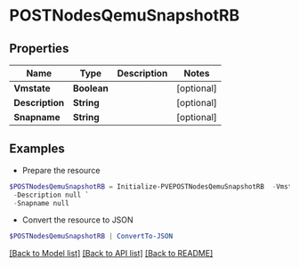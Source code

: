 # POSTNodesQemuSnapshotRB
## Properties

Name | Type | Description | Notes
------------ | ------------- | ------------- | -------------
**Vmstate** | **Boolean** |  | [optional] 
**Description** | **String** |  | [optional] 
**Snapname** | **String** |  | [optional] 

## Examples

- Prepare the resource
```powershell
$POSTNodesQemuSnapshotRB = Initialize-PVEPOSTNodesQemuSnapshotRB  -Vmstate null `
 -Description null `
 -Snapname null
```

- Convert the resource to JSON
```powershell
$POSTNodesQemuSnapshotRB | ConvertTo-JSON
```

[[Back to Model list]](../README.md#documentation-for-models) [[Back to API list]](../README.md#documentation-for-api-endpoints) [[Back to README]](../README.md)

